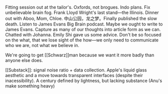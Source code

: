 Fitting session out at the tailor's. Oxfords, not brogues. Indo plans. Fix unbelievable brain fog. Frank Lloyd Wright's last stand—the Illinois. Dinner out with Aboo, Mom, Chloe. 中山公园，龙之梦。Finally published the slow death. Listen to James Evans Big Brain podcast. Maybe we ought to write to James Evans. Capture as many of our thoughts into article form as we can. Chatted with Johanna. Emily Shi gave us some advice. Don't be so focused on the what, that we lose sight of the how—we only need to communicate who we are, not what we believe in.

We're going to get [[Schwarz]]man because we want it more badly than anyone else does.

[[Substack]]: signal noise ratio + data collection.
Apple's liquid glass aesthetic and a move towards transparent interfaces (despite their inacessibility). A century defined by lightness, but lacking substance (Anu's make something heavy)
